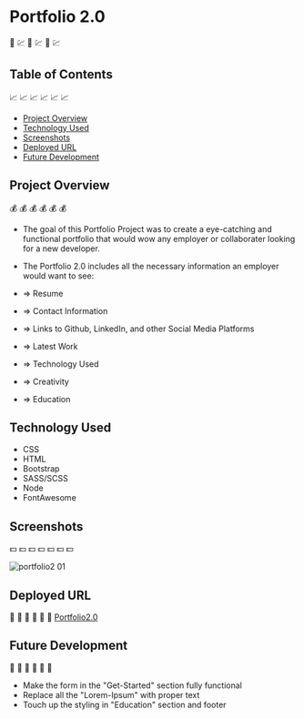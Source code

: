 # Portfolio 2.0
📰 💹 📰 💹 📰 💹

## Table of Contents 
📈 📈 📈 📈 📈 📈 

* [Project Overview](#Project-overview)
* [Technology Used](#Technology-used)
* [Screenshots](#Screenshots)
* [Deployed URL](#Deployed-url)
* [Future Development](#Future-development)

## Project Overview 
💰 💰 💰 💰 💰 💰

* The goal of this Portfolio Project was to create a eye-catching and functional portfolio that would wow any employer or collaborater looking for a new developer.

* The Portfolio 2.0 includes all the necessary information an employer would want to see: 
* => Resume
* => Contact Information
* => Links to Github, LinkedIn, and other Social Media Platforms
* => Latest Work
* => Technology Used
* => Creativity
* => Education

## Technology Used
* CSS
* HTML
* Bootstrap
* SASS/SCSS
* Node
* FontAwesome


## Screenshots 
💵 💵 💵 💵 💵 💵 💵

![portfolio2 01](https://user-images.githubusercontent.com/78969397/122990773-ef045f00-d369-11eb-9a8f-0459674261ac.png)







## Deployed URL 
💸 💸 💸 💸 💸 💸
[Portfolio2.0](https://chainrxn12.github.io/portfolio2.0/ "Portfolio2.0 Home")

## Future Development 
🚀 🚀 🚀 🚀 🚀 🚀

* Make the form in the "Get-Started" section fully functional
* Replace all the "Lorem-Ipsum" with proper text
* Touch up the styling in "Education" section and footer


